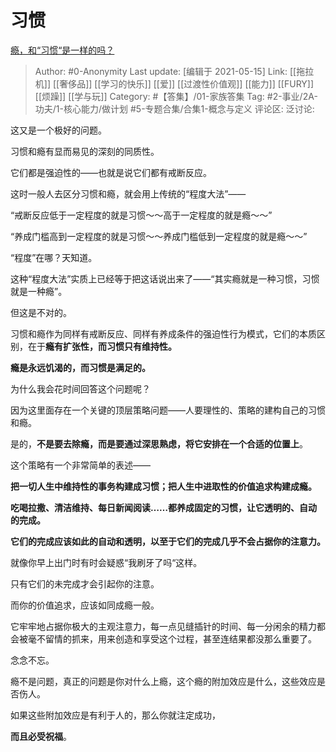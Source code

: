 # 习惯
[瘾，和“习惯“是一样的吗？](https://www.zhihu.com/question/22573936/answer/1320747151)

> Author: #0-Anonymity
> Last update: [编辑于 2021-05-15]
> Link: [[拖拉机]] [[奢侈品]] [[学习的快乐]] [[爱]] [[过渡性价值观]] [[能力]] [[FURY]] [[烦躁]] [[学与玩]]
> Category: #【答集】/01-家族答集
> Tag: #2-事业/2A-功夫/1-核心能力/做计划 #5-专题合集/合集1-概念与定义
> 评论区:
> 泛讨论:

这又是一个极好的问题。

习惯和瘾有显而易见的深刻的同质性。

它们都是强迫性的——也就是说它们都有戒断反应。

这时一般人去区分习惯和瘾，就会用上传统的“程度大法”——

“戒断反应低于一定程度的就是习惯～～高于一定程度的就是瘾～～”

“养成门槛高到一定程度的就是习惯～～养成门槛低到一定程度的就是瘾～～”

“程度”在哪？天知道。

这种“程度大法”实质上已经等于把这话说出来了——“其实瘾就是一种习惯，习惯就是一种瘾”。

但这是不对的。

习惯和瘾作为同样有戒断反应、同样有养成条件的强迫性行为模式，它们的本质区别，在于**瘾有扩张性，而习惯只有维持性。**

**瘾是永远饥渴的，而习惯是满足的。**

为什么我会花时间回答这个问题呢？

因为这里面存在一个关键的顶层策略问题——人要理性的、策略的建构自己的习惯和瘾。

是的，**不是要去除瘾，而是要通过深思熟虑，将它安排在一个合适的位置上**。

这个策略有一个非常简单的表述——

**把一切人生中维持性的事务构建成习惯；把人生中进取性的价值追求构建成瘾。**

**吃喝拉撒、清洁维持、每日新闻阅读……都养成固定的习惯，让它透明的、自动的完成。**

**它们的完成应该如此的自动和透明，以至于它们的完成几乎不会占据你的注意力。**

就像你早上出门时有时会疑惑“我刷牙了吗“这样。

只有它们的未完成才会引起你的注意。

而你的价值追求，应该如同成瘾一般。

它牢牢地占据你极大的主观注意力，每一点见缝插针的时间、每一分闲余的精力都会被毫不留情的抓来，用来创造和享受这个过程，甚至连结果都没那么重要了。

念念不忘。

瘾不是问题，真正的问题是你对什么上瘾，这个瘾的附加效应是什么，这些效应是否伤人。

如果这些附加效应是有利于人的，那么你就注定成功，

**而且必受祝福**。
